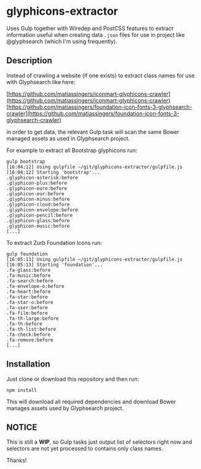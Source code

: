 # glyphicons-extractor


Uses Gulp together with Wiredep and PostCSS features to extract information useful when creating data `.json` files for use in project like @glyphsearch (which I'm using frequently).

## Description

Instead of crawling a website (if one exists) to extract class names for use with Glyphsearch like here:

[https://github.com/matiassingers/iconmart-glyphicons-crawler](https://github.com/matiassingers/iconmart-glyphicons-crawler)
[https://github.com/matiassingers/foundation-icon-fonts-3-glyphsearch-crawler](https://github.com/matiassingers/foundation-icon-fonts-3-glyphsearch-crawler)

in order to get data, the relevant Gulp task will scan the same Bower managed assets as used in Glyphsearch project.

For example to extract all Bootstrap glyphicons run:

```
gulp bootstrap
[16:04:12] Using gulpfile ~/git/glyphicons-extractor/gulpfile.js
[16:04:12] Starting 'bootstrap'...
.glyphicon-asterisk:before
.glyphicon-plus:before
.glyphicon-euro:before
.glyphicon-eur:before
.glyphicon-minus:before
.glyphicon-cloud:before
.glyphicon-envelope:before
.glyphicon-pencil:before
.glyphicon-glass:before
.glyphicon-music:before
[...]
```

To extract Zurb Foundation Icons run:

```
gulp foundation
[16:05:13] Using gulpfile ~/git/glyphicons-extractor/gulpfile.js
[16:05:13] Starting 'foundation'...
.fa-glass:before
.fa-music:before
.fa-search:before
.fa-envelope-o:before
.fa-heart:before
.fa-star:before
.fa-star-o:before
.fa-user:before
.fa-film:before
.fa-th-large:before
.fa-th:before
.fa-th-list:before
.fa-check:before
.fa-remove:before
[...]
```
## Installation

Just clone or download this repository and then run:

```
npm install
```
This will download all required dependencies and download Bower manages assets used by Glyphsearch project.

## NOTICE
This is still a **WIP**, so Gulp tasks just output list of selectors right now and selectors are not yet processed to contains only class names.

Thanks!

